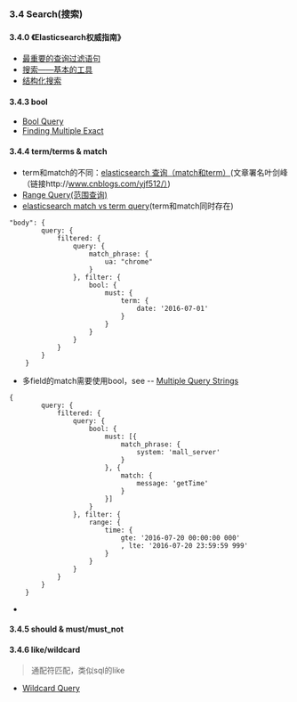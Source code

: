 
### 3.4 Search(搜索)

#### 3.4.0 《Elasticsearch权威指南》 
 * [最重要的查询过滤语句](http://es.xiaoleilu.com/054_Query_DSL/70_Important_clauses.html)
 * [搜索——基本的工具](http://es.xiaoleilu.com/050_Search/00_Intro.html)
 * [结构化搜索](http://es.xiaoleilu.com/080_Structured_Search/00_structuredsearch.html)

#### 3.4.3 bool
 * [Bool Query](https://www.elastic.co/guide/en/elasticsearch/reference/current/query-dsl-bool-query.html)
 * [Finding Multiple Exact ](https://www.elastic.co/guide/en/elasticsearch/guide/current/_finding_multiple_exact_values.html)

#### 3.4.4 term/terms & match
  * term和match的不同：[elasticsearch 查询（match和term）](http://www.cnblogs.com/yjf512/p/4897294.html)(文章署名叶剑峰（链接http://www.cnblogs.com/yjf512/）)
  * [Range Query(范围查询)](https://www.elastic.co/guide/en/elasticsearch/reference/current/query-dsl-range-query.html)
  * [elasticsearch match vs term query](http://stackoverflow.com/questions/23150670/elasticsearch-match-vs-term-query)(term和match同时存在)
```
"body": {
        query: {
            filtered: {
                query: {
                    match_phrase: {
                        ua: "chrome"
                    }
                }, filter: {
                    bool: {
                        must: {
                            term: {
                                date: '2016-07-01'
                            }
                        }
                    }
                }
            }
        }
    }
```
  * 多field的match需要使用bool，see -- [Multiple Query Strings](https://www.elastic.co/guide/en/elasticsearch/guide/current/multi-query-strings.html)
```
{
        query: {
            filtered: {
                query: {
                    bool: {
                        must: [{
                            match_phrase: {
                                system: 'mall_server'
                            }
                        }, {
                            match: {
                                message: 'getTime'
                            }
                        }]
                    }
                }, filter: {
                    range: {
                        time: {
                            gte: '2016-07-20 00:00:00 000'
                            , lte: '2016-07-20 23:59:59 999'
                        }
                    }
                }
            }
        }
    }
```
  * 

#### 3.4.5 should & must/must_not

#### 3.4.6 like/wildcard
 > 通配符匹配，类似sql的like
 * [Wildcard Query](https://www.elastic.co/guide/en/elasticsearch/reference/current/query-dsl-wildcard-query.html)
